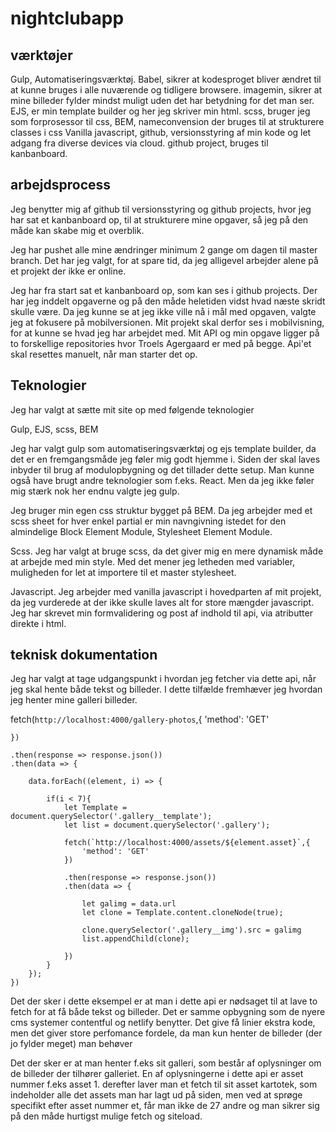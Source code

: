 # nightclubapp

## værktøjer 

Gulp, Automatiseringsværktøj.
Babel, sikrer at kodesproget bliver ændret til at kunne bruges i alle nuværende og tidligere browsere.
imagemin, sikrer at mine billeder fylder mindst muligt uden det har betydning for det man ser.
EJS, er min template builder og her jeg skriver min html.
scss, bruger jeg som forprosessor til css, 
BEM, nameconvension der bruges til at strukturere classes i css
Vanilla javascript, 
github, versionsstyring af min kode og let adgang fra diverse devices via cloud.
github project, bruges til kanbanboard.

## arbejdsprocess

Jeg benytter mig af github til versionsstyring og github projects, hvor jeg har sat et kanbanboard op, til at strukturere mine opgaver, så jeg på den måde kan skabe mig et overblik.

Jeg har pushet alle mine ændringer minimum 2 gange om dagen til master branch. Det har jeg valgt, for at spare tid, da jeg alligevel arbejder alene på et projekt der ikke er online. 

Jeg har fra start sat et kanbanboard op, som kan ses i github projects. Der har jeg inddelt opgaverne og på den måde heletiden vidst hvad næste skridt skulle være. Da jeg kunne se at jeg ikke ville nå i mål med opgaven, valgte jeg at fokusere på mobilversionen. Mit projekt skal derfor ses i mobilvisning, for at kunne se hvad jeg har arbejdet med. Mit API og min opgave ligger på to forskellige repositories hvor Troels Agergaard er med på begge. Api'et skal resettes manuelt, når man starter det op.

## Teknologier

Jeg har valgt at sætte mit site op med følgende teknologier

Gulp, EJS, scss, BEM 

Jeg har valgt gulp som automatiseringsværktøj og ejs template builder, da det er en fremgangsmåde jeg føler mig godt hjemme i. 
Siden der skal laves inbyder til brug af modulopbygning og det tillader dette setup.
Man kunne også have brugt andre teknologier som f.eks. React. Men da jeg ikke føler mig stærk nok her endnu valgte jeg gulp.

Jeg bruger min egen css struktur bygget på BEM. Da jeg arbejder med et scss sheet for hver enkel partial er min navngivning istedet for den almindelige Block Element Module, Stylesheet Element Module.

Scss. 
Jeg har valgt at bruge scss, da det giver mig en mere dynamisk måde at arbejde med min style. Med det mener jeg letheden med variabler, muligheden for let at importere til et master stylesheet. 

Javascript.
Jeg arbejder med vanilla javascript i hovedparten af mit projekt, da jeg vurderede at der ikke skulle laves alt for store mængder javascript. Jeg har skrevet min formvalidering og post af indhold til api, via atributter direkte i html.

## teknisk dokumentation

Jeg har valgt at tage udgangspunkt i hvordan jeg fetcher via dette api, når jeg skal hente både tekst og billeder. 
I dette tilfælde fremhæver jeg hvordan jeg henter mine galleri billeder.




fetch(`http://localhost:4000/gallery-photos`,{
        'method': 'GET'

    })

    .then(response => response.json())
    .then(data => {

        data.forEach((element, i) => {

            if(i < 7){
                let Template = document.querySelector('.gallery__template');
                let list = document.querySelector('.gallery');

                fetch(`http://localhost:4000/assets/${element.asset}`,{
                    'method': 'GET'
                })

                .then(response => response.json())
                .then(data => {

                    let galimg = data.url
                    let clone = Template.content.cloneNode(true);

                    clone.querySelector('.gallery__img').src = galimg
                    list.appendChild(clone);   

                })
            }
        });
    })


Det der sker i dette eksempel er at man i dette api er nødsaget til at lave to fetch for at få både tekst og billeder. Det er samme opbygning som de nyere cms systemer contentful og netlify benytter. Det give få linier ekstra kode, men det giver store perfomance fordele, da man kun henter de billeder (der jo fylder meget) man behøver

Det der sker er at man henter f.eks sit galleri, som består af oplysninger om de billeder der tilhører galleriet. En af oplysningerne i dette api er asset nummer f.eks asset 1. derefter laver man et fetch til sit asset kartotek, som indeholder alle det assets man har lagt ud på siden, men ved at sprøge specifikt efter asset nummer et, får man ikke de 27 andre og man sikrer sig på den måde hurtigst mulige fetch og siteload.




